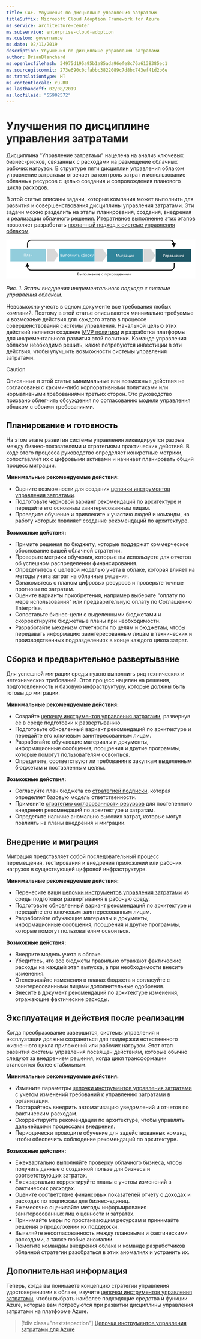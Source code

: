 ```yaml
---
title: CAF. Улучшения по дисциплине управления затратами
titleSuffix: Microsoft Cloud Adoption Framework for Azure
ms.service: architecture-center
ms.subservice: enterprise-cloud-adoption
ms.custom: governance
ms.date: 02/11/2019
description: Улучшения по дисциплине управления затратами
author: BrianBlanchard
ms.openlocfilehash: 34975d195a95b1a85ada96efe8c76a6138385ec1
ms.sourcegitcommit: 273e690c0cfabbc3822089c7d8bc743ef41d2b6e
ms.translationtype: HT
ms.contentlocale: ru-RU
ms.lasthandoff: 02/08/2019
ms.locfileid: "55902572"
---
```

# <a name="cost-management-discipline-improvement"></a>Улучшения по дисциплине управления затратами

Дисциплина "Управление затратами" нацелена на анализ ключевых бизнес-рисков, связанных с расходами на размещение облачных рабочих нагрузок. В структуре пяти дисциплин управления облаком управление затратами отвечает за контроль затрат и использование облачных ресурсов с целью создания и сопровождения планового цикла расходов.

В этой статье описаны задачи, которые компания может выполнить для развития и совершенствования дисциплины управления затратами. Эти задачи можно разделить на этапы планирования, создания, внедрения и реализации облачного решения. Итеративное выполнение этих этапов позволяет разработать [поэтапный подход к системе управления облаком](../journeys/overview.md#an-incremental-approach-to-cloud-governance).

![Четыре этапа внедрения](../../_images/adoption-phases.png)

*Рис. 1. Этапы внедрения инкрементального подхода к системе управления облаком.*

Невозможно учесть в одном документе все требования любых компаний. Поэтому в этой статье описываются минимально требуемые и возможные действия для каждого этапа в процессе совершенствования системы управления. Начальной целью этих действий является создание [MVP политики](../journeys/overview.md#an-incremental-approach-to-cloud-governance) и разработка платформы для инкрементального развития этой политики. Команде управления облаком необходимо решить, какие потребуются инвестиции в эти действия, чтобы улучшить возможности системы управления затратами.

> [!CAUTION]
> Описанные в этой статье минимальные или возможные действия не согласованы с какими-либо корпоративными политиками или нормативными требованиями третьих сторон. Это руководство призвано облегчить обсуждения по согласованию модели управления облаком с обоими требованиями.

## <a name="planning-and-readiness"></a>Планирование и готовность

На этом этапе развития системы управления ликвидируется разрыв между бизнес-показателями и стратегиями практических действий. В ходе этого процесса руководство определяет конкретные метрики, сопоставляет их с цифровыми активами и начинает планировать общий процесс миграции.

**Минимальные рекомендуемые действия:**

* Оцените возможности для создания [цепочки инструментов управления затратами](toolchain.md).
* Подготовьте черновой вариант рекомендаций по архитектуре и передайте его основным заинтересованным лицам.
* Проведите обучение и привлеките к участию людей и команды, на работу которых повлияет создание рекомендаций по архитектуре.

**Возможные действия:**

* Примите решения по бюджету, которые поддержат коммерческое обоснование вашей облачной стратегии.
* Проверьте метрики обучения, которые вы используете для отчетов об успешном распределении финансирования.
* Определитесь с целевой моделью учета в облаке, которая влияет на методы учета затрат на облачные решения.
* Ознакомьтесь с планом цифровых ресурсов и проверьте точные прогнозы по затратам.
* Оцените варианты приобретения, например выберите "оплату по мере использования" или предварительную оплату по Соглашению Enterprise.
* Сопоставьте бизнес-цели с выделенными бюджетами и скорректируйте бюджетные планы при необходимости.
* Разработайте механизм отчетности по целям и бюджетам, чтобы передавать информацию заинтересованным лицам в технических и производственных подразделениях в конце каждого цикла затрат.

## <a name="build-and-pre-deployment"></a>Сборка и предварительное развертывание

Для успешной миграции среды нужно выполнить ряд технических и нетехнических требований. Этот процесс нацелен на решения, подготовленность и базовую инфраструктуру, которые должны быть готовы до миграции.

**Минимальные рекомендуемые действия:**

* Создайте [цепочку инструментов управления затратами](toolchain.md), развернув ее в среде подготовки к развертыванию.
* Подготовьте обновленный вариант рекомендаций по архитектуре и передайте его ключевым заинтересованным лицам.
* Разработайте обучающие материалы и документы, информационные сообщения, поощрения и другие программы, которые помогут пользователям освоиться.
* Определите, соответствуют ли требования к закупкам выделенным бюджетам и поставленным целям.

**Возможные действия:**

* Согласуйте план бюджета со [стратегией подписки](../../decision-guides/subscriptions/overview.md), которая определяет базовую модель ответственности.
* Примените [стратегию согласованности ресурсов](../../decision-guides/resource-consistency/overview.md) для постепенного внедрения рекомендаций по архитектуре и затратам.
* Определите наличие аномально высоких затрат, которые могут повлиять на планы внедрения и миграции.

## <a name="adopt-and-migrate"></a>Внедрение и миграция

Миграция представляет собой последовательный процесс перемещения, тестирования и внедрения приложений или рабочих нагрузок в существующей цифровой инфраструктуре.

**Минимальные рекомендуемые действия:**

* Перенесите ваши [цепочки инструментов управления затратами](toolchain.md) из среды подготовки развертывания в рабочую среду.
* Подготовьте обновленный вариант рекомендаций по архитектуре и передайте его ключевым заинтересованным лицам.
* Разработайте обучающие материалы и документы, информационные сообщения, поощрения и другие программы, которые помогут пользователям освоиться.

**Возможные действия:**

* Внедрите модель учета в облаке.
* Убедитесь, что все бюджеты правильно отражают фактические расходы на каждый этап выпуска, а при необходимости внесите изменения.
* Отслеживайте изменения в планах бюджета и согласуйте с заинтересованными лицами дополнительные одобрения.
* Внесите в документ рекомендаций по архитектуре изменения, отражающие фактические расходы.

## <a name="operate-and-post-implementation"></a>Эксплуатация и действия после реализации

Когда преобразование завершится, системы управления и эксплуатации должны сохраняться для поддержки естественного жизненного цикла приложений или рабочих нагрузок. Этот этап развития системы управления посвящен действиям, которые обычно следуют за внедрением решения, когда цикл трансформации становится более стабильным.

**Минимальные рекомендуемые действия:**

* Измените параметры [цепочки инструментов управления затратами](toolchain.md) с учетом изменений требований к управлению затратами в организации.
* Постарайтесь внедрить автоматизацию уведомлений и отчетов по фактическим расходам.
* Скорректируйте рекомендации по архитектуре, чтобы управлять дальнейшими процессами внедрения.
* Периодически проводите обучение для задействованных команд, чтобы обеспечить соблюдение рекомендаций по архитектуре.

**Возможные действия:**

* Ежеквартально выполняйте проверку облачного бизнеса, чтобы получить данные о созданной пользе для бизнеса и соответствующих затратах.
* Ежеквартально корректируйте планы с учетом изменений в фактических расходах.
* Оцените соответствие финансовых показателей отчету о доходах и расходах по подпискам для бизнес-единиц.
* Ежемесячно оценивайте методы информирования заинтересованных лиц о ценности и затратах.
* Принимайте меры по простаивающим ресурсам и принимайте решения о продолжении их поддержки.
* Выявляйте несогласованность между плановыми и фактическими расходами, а также любые аномалии.
* Помогите командам внедрения облака и команде разработчиков облачной стратегии разобраться в этих аномалиях и устранить их.

## <a name="next-steps"></a>Дополнительная информация

Теперь, когда вы понимаете концепцию стратегии управления удостоверениями в облаке, изучите [цепочки инструментов управления затратами](toolchain.md), чтобы выбрать наиболее подходящие средства и функции Azure, которые вам потребуются при развитии дисциплины управления затратами на платформе Azure.

> [!div class="nextstepaction"]
> [Цепочка инструментов управления затратами для Azure](toolchain.md)
